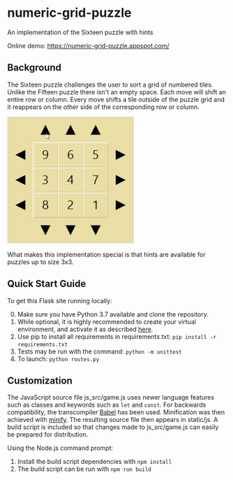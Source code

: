 # numeric-grid-puzzle
An implementation of the Sixteen puzzle with hints

Online demo: https://numeric-grid-puzzle.appspot.com/

## Background
The Sixteen puzzle challenges the user to sort a grid of numbered tiles. Unlike the Fifteen puzzle there isn't an empty space. Each move will shift an entire row or column. Every move shifts a tile outside of the puzzle grid and it reappears on the other side of the corresponding row or column.

![example 3x3 unsolved puzzle interaction](example_interaction.gif "Example 3x3 unsolved puzzle interaction")

What makes this implementation special is that hints are available for puzzles up to size 3x3.

## Quick Start Guide
To get this Flask site running locally:

0. Make sure you have Python 3.7 available and clone the repository.
1. While optional, it is highly recommended to create your virtual environment, and activate it as described [here](https://docs.python.org/3.7/library/venv.html).
2. Use pip to install all requirements in requirements.txt: `pip install -r requirements.txt`
3. Tests may be run with the command: `python -m unittest`
4. To launch: `python routes.py`

## Customization
The JavaScript source file js_src/game.js uses newer language features such as classes and keywords such as `let` and `const`. For backwards compatibility, the transcompiler [Babel](https://babeljs.io/) has been used. Minification was then achieved with [minify](https://www.npmjs.com/package/minify). The resulting source file then appears in static/js. A build script is included so that changes made to js_src/game.js can easily be prepared for distribution.

Using the Node.js command prompt:
1. Install the build script dependencies with `npm install`
2. The build script can be run with `npm run build`
